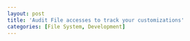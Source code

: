 ```yaml
---
layout: post
title: 'Audit File accesses to track your customizations'
categories: [File System, Development]
---
```

